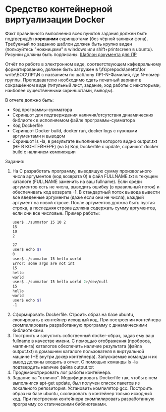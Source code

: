 # Средство контейнерной виртуализации Docker

Факт правильного выполнения всех пунктов задания должен быть подтверждён **хорошими** скриншотами (без чёрной заливки фона). Требуемый по заданию шаблон должен быть крупно виден (пользуйтесь "ножницами" в windows или shift+printscreen в ubuntu). Рисунки должны быть подписаны. [Шаблон документа для ЛР](http://gitlabnto/anetto/wiki/wikis/%D1%88%D0%B0%D0%B1%D0%BB%D0%BE%D0%BD-%D0%B4%D0%BE%D0%BA%D1%83%D0%BC%D0%B5%D0%BD%D1%82%D0%BE%D0%B2)

Отчёт по работе в электронном виде, соответствующем кафедральному форматированию, должен быть загружен в \\\\fs\\prepods\\anetto\\for write\\БОС\\ЛР1\\N с названием по шаблону ЛР1-N-Фамилия, где N-номер группы. Преподавателю необходимо сдать печатный вариант в сокращённом виде (титульный лист, задание, ход работы с некоторыми, наиболее существенными скриншотами, выводы).

 
В отчете должно быть:

* Код программы-сумматора
* Скриншот для подтверждения наличия/отсутствия динамических библиотек в исполняемом файле программы-сумматора
* Код Dockerfile
* Скриншот Docker build, docker run, docker logs с нужными аргументами и выводом
* Скриншот ls -la, в результате выполнения которого видно output.txt (НЕ В КОНТЕЙНЕРЕ)
(на 5) Код Dockerfile с update, скриншот docker build с наличием компиляции

Задания:
1. На С разработать программу, выводящую сумму произвольного числа аргументов (код возврата 0) в файл FULLNAME.txt в текущем каталоге (FULLNAME заменить на ваш fullname). Если среди аргументов есть не числа, выводить ошибку (в правильный поток) и обеспечивать код возврата -1.  В стандартный поток вывода вывести все введенные аргументы (даже если они не числа), каждый аргумент на новой строке. После аргументов должна быть пустая строка, а последняя строка должна содержать сумму аргументов, если они все числовые. Пример работы:
    ```bash
    user$ ./summator 15 10 2
    15
    10
    2
    
    27
    user$ echo $?
    0
    user$ ./summator 15 hello world
    Error: some args are not int
    15
    hello
    world
    user$ ./summator 15 hello world 2>/dev/null
    15
    hello
    world
    user$ echo $?
    -1
    ```
2. Сформировать Dockerfile. Строить образ на базе ubuntu, скопировать в контейнер исходный код. При построении контейнера скомпилировать разработанную программу с динамическими библиотеками.
3. Построить и запустить собственный docker-образ, задав ему ваш fullname в качестве имени. С помощью отображения (проброса, маппинга) каталогов обеспечить наличие результата (файла output.txt) в домашнем каталоге пользователя в виртуальной машине (НЕ внутри докер контейнера). Запускаемые команды и их вывод должны входить в отчет. С помощью команды ls -la подтвердить наличие файла output.txt
4. Продемонстрировать лог работы контейнера.
5. Задание на "отлично". Модифицировать Dockerfile так, чтобы в нем выполнился apt-get update, был получен список пакетов из локального репозитория. Установить компилятор gcc. Построить образ на базе ubuntu, скопировать в контейнер только исходный код. При построении контейнера скомпилировать разработанную программу со статическими библиотеками.